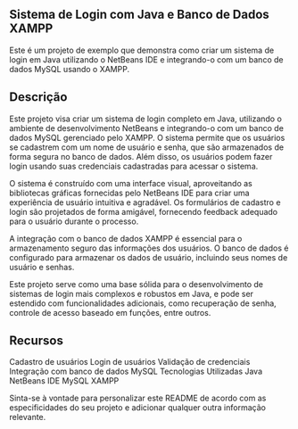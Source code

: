 ## Sistema de Login com Java e Banco de Dados XAMPP
Este é um projeto de exemplo que demonstra como criar um sistema de login em Java utilizando o NetBeans IDE e integrando-o com um banco de dados MySQL usando o XAMPP.

## Descrição
Este projeto visa criar um sistema de login completo em Java, utilizando o ambiente de desenvolvimento NetBeans e integrando-o com um banco de dados MySQL gerenciado pelo XAMPP. O sistema permite que os usuários se cadastrem com um nome de usuário e senha, que são armazenados de forma segura no banco de dados. Além disso, os usuários podem fazer login usando suas credenciais cadastradas para acessar o sistema.

O sistema é construído com uma interface visual, aproveitando as bibliotecas gráficas fornecidas pelo NetBeans IDE para criar uma experiência de usuário intuitiva e agradável. Os formulários de cadastro e login são projetados de forma amigável, fornecendo feedback adequado para o usuário durante o processo.

A integração com o banco de dados XAMPP é essencial para o armazenamento seguro das informações dos usuários. O banco de dados é configurado para armazenar os dados de usuário, incluindo seus nomes de usuário e senhas.

Este projeto serve como uma base sólida para o desenvolvimento de sistemas de login mais complexos e robustos em Java, e pode ser estendido com funcionalidades adicionais, como recuperação de senha, controle de acesso baseado em funções, entre outros.

## Recursos
Cadastro de usuários
Login de usuários
Validação de credenciais
Integração com banco de dados MySQL
Tecnologias Utilizadas
Java
NetBeans IDE
MySQL
XAMPP


Sinta-se à vontade para personalizar este README de acordo com as especificidades do seu projeto e adicionar qualquer outra informação relevante.





